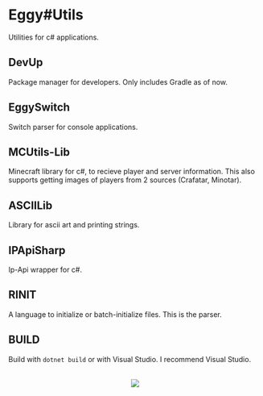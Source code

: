# Eggy#Utils
Utilities for c# applications.

## DevUp
Package manager for developers. Only includes Gradle as of now.

## EggySwitch
Switch parser for console applications.

## MCUtils-Lib
Minecraft library for c#, to recieve player and server information. This also supports getting images of players from 2 sources (Crafatar, Minotar).

## ASCIILib
Library for ascii art and printing strings.

## IPApiSharp
Ip-Api wrapper for c#.

## RINIT
A language to initialize or batch-initialize files. This is the parser.

## BUILD
Build with <code>dotnet build</code> or with Visual Studio. I recommend Visual Studio.
<br><br>
<div align="center">
<img src="https://img.shields.io/badge/EggOrg-by--acaiberii-green?style=for-the-badge">
</div>
